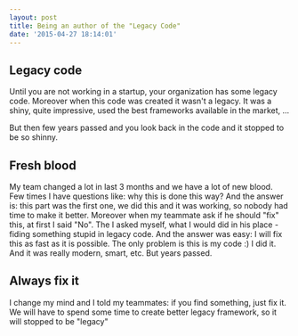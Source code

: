```yaml
---
layout: post
title: Being an author of the "Legacy Code"
date: '2015-04-27 18:14:01'
---
```


## Legacy code
Until you are not working in a startup, your organization has some legacy code. Moreover when this code was created it wasn't a legacy. It was a shiny, quite impressive, used the best frameworks available in the market, ...

But then few years passed and you look back in the code and it stopped to be so shinny. 


## Fresh blood
My team changed a lot in last 3 months and we have a lot of new blood. Few times I have questions like: why this is done this way? And the answer is: this part was the first one, we did this and it was working, so nobody had time to make it better.
Moreover when my teammate ask if he should "fix" this, at first I said "No".
The I asked myself, what I would did in his place - fiding something stupid in legacy code. And the answer was easy: I will fix this as fast as it is possible. The only problem is this is my code :) I did it. And it was really modern, smart, etc. But years passed.

## Always fix it
I change my mind and I told my teammates: if you find something, just fix it. We will have to spend some time to create better legacy framework, so it will stopped to be "legacy"


